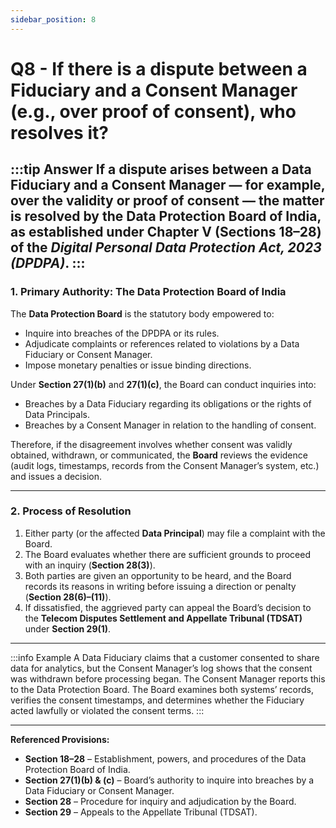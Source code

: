 ```yaml
---
sidebar_position: 8
---
```


# Q8 - If there is a dispute between a Fiduciary and a Consent Manager (e.g., over proof of consent), who resolves it?

:::tip Answer 
If a dispute arises between a **Data Fiduciary** and a **Consent Manager** — for example, over the validity or proof of consent — the matter is resolved by the **Data Protection Board of India**, as established under **Chapter V (Sections 18–28)** of the *Digital Personal Data Protection Act, 2023 (DPDPA)*.
:::
---

### **1. Primary Authority: The Data Protection Board of India**
The **Data Protection Board** is the statutory body empowered to:
- Inquire into breaches of the DPDPA or its rules.  
- Adjudicate complaints or references related to violations by a Data Fiduciary or Consent Manager.  
- Impose monetary penalties or issue binding directions.  

Under **Section 27(1)(b)** and **27(1)(c)**, the Board can conduct inquiries into:  
- Breaches by a Data Fiduciary regarding its obligations or the rights of Data Principals.  
- Breaches by a Consent Manager in relation to the handling of consent.

Therefore, if the disagreement involves whether consent was validly obtained, withdrawn, or communicated, the **Board** reviews the evidence (audit logs, timestamps, records from the Consent Manager’s system, etc.) and issues a decision.

---

### **2. Process of Resolution**
1. Either party (or the affected **Data Principal**) may file a complaint with the Board.  
2. The Board evaluates whether there are sufficient grounds to proceed with an inquiry (**Section 28(3)**).  
3. Both parties are given an opportunity to be heard, and the Board records its reasons in writing before issuing a direction or penalty (**Section 28(6)–(11)**).  
4. If dissatisfied, the aggrieved party can appeal the Board’s decision to the **Telecom Disputes Settlement and Appellate Tribunal (TDSAT)** under **Section 29(1)**.

---

:::info Example
A Data Fiduciary claims that a customer consented to share data for analytics, but the Consent Manager’s log shows that the consent was withdrawn before processing began. The Consent Manager reports this to the Data Protection Board. The Board examines both systems’ records, verifies the consent timestamps, and determines whether the Fiduciary acted lawfully or violated the consent terms.
:::

---

**Referenced Provisions:**  
- **Section 18–28** – Establishment, powers, and procedures of the Data Protection Board of India.  
- **Section 27(1)(b) & (c)** – Board’s authority to inquire into breaches by a Data Fiduciary or Consent Manager.  
- **Section 28** – Procedure for inquiry and adjudication by the Board.  
- **Section 29** – Appeals to the Appellate Tribunal (TDSAT).